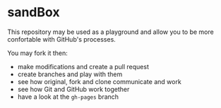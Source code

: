 # sandBox

This repository may be used as a playground and allow you to be more confortable with GitHub's processes.

You may fork it then:
* make modifications and create a pull request
* create branches and play with them
* see how original, fork and clone communicate and work
* see how Git and GitHub work together
* have a look at the `gh-pages` branch

